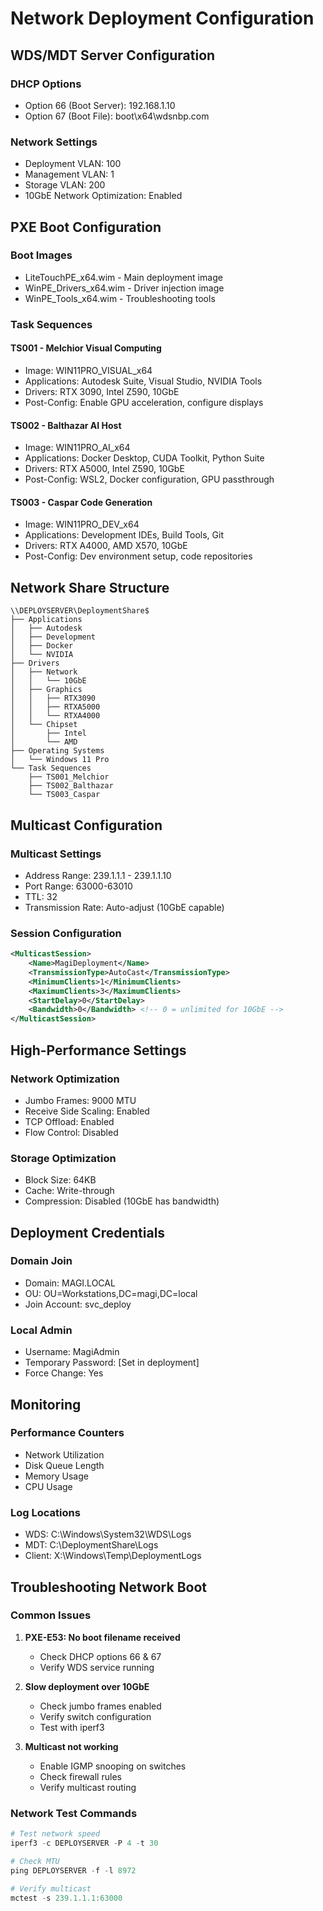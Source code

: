 # Network Deployment Configuration

## WDS/MDT Server Configuration

### DHCP Options
- Option 66 (Boot Server): 192.168.1.10
- Option 67 (Boot File): boot\x64\wdsnbp.com

### Network Settings
- Deployment VLAN: 100
- Management VLAN: 1
- Storage VLAN: 200
- 10GbE Network Optimization: Enabled

## PXE Boot Configuration

### Boot Images
- LiteTouchPE_x64.wim - Main deployment image
- WinPE_Drivers_x64.wim - Driver injection image
- WinPE_Tools_x64.wim - Troubleshooting tools

### Task Sequences

#### TS001 - Melchior Visual Computing
- Image: WIN11PRO_VISUAL_x64
- Applications: Autodesk Suite, Visual Studio, NVIDIA Tools
- Drivers: RTX 3090, Intel Z590, 10GbE
- Post-Config: Enable GPU acceleration, configure displays

#### TS002 - Balthazar AI Host
- Image: WIN11PRO_AI_x64
- Applications: Docker Desktop, CUDA Toolkit, Python Suite
- Drivers: RTX A5000, Intel Z590, 10GbE
- Post-Config: WSL2, Docker configuration, GPU passthrough

#### TS003 - Caspar Code Generation
- Image: WIN11PRO_DEV_x64
- Applications: Development IDEs, Build Tools, Git
- Drivers: RTX A4000, AMD X570, 10GbE
- Post-Config: Dev environment setup, code repositories

## Network Share Structure

```
\\DEPLOYSERVER\DeploymentShare$
├── Applications
│   ├── Autodesk
│   ├── Development
│   ├── Docker
│   └── NVIDIA
├── Drivers
│   ├── Network
│   │   └── 10GbE
│   ├── Graphics
│   │   ├── RTX3090
│   │   ├── RTXA5000
│   │   └── RTXA4000
│   └── Chipset
│       ├── Intel
│       └── AMD
├── Operating Systems
│   └── Windows 11 Pro
└── Task Sequences
    ├── TS001_Melchior
    ├── TS002_Balthazar
    └── TS003_Caspar
```

## Multicast Configuration

### Multicast Settings
- Address Range: 239.1.1.1 - 239.1.1.10
- Port Range: 63000-63010
- TTL: 32
- Transmission Rate: Auto-adjust (10GbE capable)

### Session Configuration
```xml
<MulticastSession>
    <Name>MagiDeployment</Name>
    <TransmissionType>AutoCast</TransmissionType>
    <MinimumClients>1</MinimumClients>
    <MaximumClients>3</MaximumClients>
    <StartDelay>0</StartDelay>
    <Bandwidth>0</Bandwidth> <!-- 0 = unlimited for 10GbE -->
</MulticastSession>
```

## High-Performance Settings

### Network Optimization
- Jumbo Frames: 9000 MTU
- Receive Side Scaling: Enabled
- TCP Offload: Enabled
- Flow Control: Disabled

### Storage Optimization
- Block Size: 64KB
- Cache: Write-through
- Compression: Disabled (10GbE has bandwidth)

## Deployment Credentials

### Domain Join
- Domain: MAGI.LOCAL
- OU: OU=Workstations,DC=magi,DC=local
- Join Account: svc_deploy

### Local Admin
- Username: MagiAdmin
- Temporary Password: [Set in deployment]
- Force Change: Yes

## Monitoring

### Performance Counters
- Network Utilization
- Disk Queue Length
- Memory Usage
- CPU Usage

### Log Locations
- WDS: C:\Windows\System32\WDS\Logs
- MDT: C:\DeploymentShare\Logs
- Client: X:\Windows\Temp\DeploymentLogs

## Troubleshooting Network Boot

### Common Issues

1. **PXE-E53: No boot filename received**
   - Check DHCP options 66 & 67
   - Verify WDS service running

2. **Slow deployment over 10GbE**
   - Check jumbo frames enabled
   - Verify switch configuration
   - Test with iperf3

3. **Multicast not working**
   - Enable IGMP snooping on switches
   - Check firewall rules
   - Verify multicast routing

### Network Test Commands
```powershell
# Test network speed
iperf3 -c DEPLOYSERVER -P 4 -t 30

# Check MTU
ping DEPLOYSERVER -f -l 8972

# Verify multicast
mctest -s 239.1.1.1:63000
```